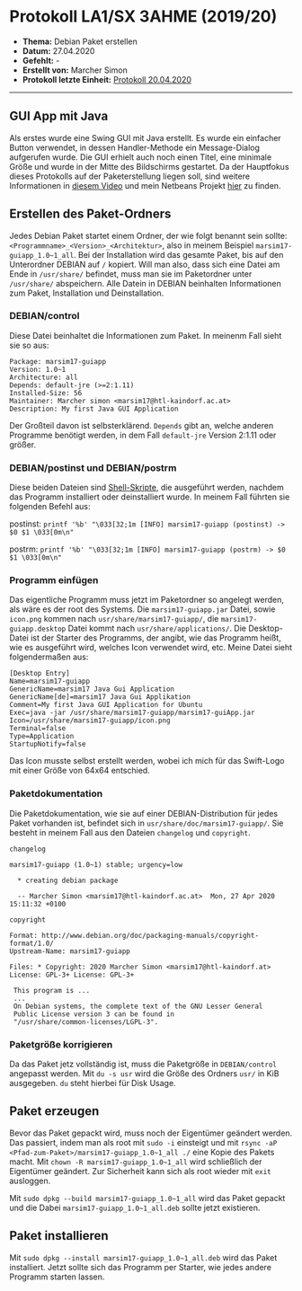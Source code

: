 # Protokoll LA1/SX 3AHME (2019/20)

* **Thema:** Debian Paket erstellen
* **Datum:** 27.04.2020
* **Gefehlt:** -
* **Erstellt von:** Marcher Simon
* **Protokoll letzte Einheit:** [Protokoll 20.04.2020](https://github.com/HTLMechatronics/m17-3ahme-la1-sx/blob/marsim17/protokolle/protokoll-5-marsim17-2020-27-04.md)
---------

## GUI App mit Java
Als erstes wurde eine Swing GUI mit Java erstellt. Es wurde ein einfacher Button verwendet, in dessen Handler-Methode ein Message-Dialog aufgerufen wurde. Die GUI erhielt auch noch einen Titel, eine minimale Größe und wurde in der Mitte des Bildschirms gestartet. Da der Hauptfokus dieses Protokolls auf der Paketerstellung liegen soll, sind weitere Informationen in [diesem Video](https://cloud.htl-mechatronik.at/index.php/s/AlyXs7YglQDLZSP) und mein Netbeans Projekt [hier](https://github.com/HTLMechatronics/m17-3ahme-la1-sx/tree/1727ebfdd5a4c0e8ad4912b7c08a02dc55657d4b/protokolle/einheit6/guiApp) zu finden.

## Erstellen des Paket-Ordners

Jedes Debian Paket startet einem Ordner, der wie folgt benannt sein sollte: `<Programmname>_<Version>_<Architektur>`, also in meinem Beispiel `marsim17-guiapp_1.0~1_all`. Bei der Installation wird das gesamte Paket, bis auf den Unterordner DEBIAN auf `/` kopiert. Will man also, dass sich eine Datei am Ende in `/usr/share/` befindet, muss man sie im Paketordner unter `/usr/share/` abspeichern. Alle Datein in DEBIAN beinhalten Informationen zum Paket, Installation und Deinstallation.

### DEBIAN/control
Diese Datei beinhaltet die Informationen zum Paket. In meinenm Fall sieht sie so aus:
```
Package: marsim17-guiapp
Version: 1.0~1
Architecture: all
Depends: default-jre (>=2:1.11)
Installed-Size: 56
Maintainer: Marcher simon <marsim17@htl-kaindorf.ac.at>
Description: My first Java GUI Application
```

Der Großteil davon ist selbsterklärend. `Depends` gibt an, welche anderen Programme benötigt werden, in dem Fall `default-jre` Version 2:1.11 oder größer.

### DEBIAN/postinst und DEBIAN/postrm
Diese beiden Dateien sind [Shell-Skripte](https://github.com/HTLMechatronics/m17-3ahme-la1-sx/blob/1727ebfdd5a4c0e8ad4912b7c08a02dc55657d4b/protokolle/protokoll-5-marsim17-2020-20-04.md), die ausgeführt werden, nachdem das Programm installiert oder deinstalliert wurde. In meinem Fall führten sie folgenden Befehl aus:

postinst: `printf '%b' "\033[32;1m [INFO] marsim17-guiapp (postinst) -> $0 $1 \033[0m\n"`

postrm: `printf '%b' "\033[32;1m [INFO] marsim17-guiapp (postrm) -> $0 $1 \033[0m\n"`

### Programm einfügen
Das eigentliche Programm muss jetzt im Paketordner so angelegt werden, als wäre es der root des Systems. Die `marsim17-guiapp.jar` Datei, sowie `icon.png` kommen nach `usr/share/marsim17-guiapp/`, die `marsim17-guiapp.desktop` Datei kommt nach `usr/share/applications/`. Die Desktop-Datei ist der Starter des Programms, der angibt, wie das Programm heißt, wie es ausgeführt wird, welches Icon verwendet wird, etc. Meine Datei sieht folgendermaßen aus:
```
[Desktop Entry]
Name=marsim17-guiapp
GenericName=marsim17 Java Gui Application
GenericName[de]=marsim17 Java Gui Applikation
Comment=My first Java GUI Application for Ubuntu
Exec=java -jar /usr/share/marsim17-guiapp/marsim17-guiApp.jar
Icon=/usr/share/marsim17-guiapp/icon.png
Terminal=false
Type=Application
StartupNotify=false
```

Das Icon musste selbst erstellt werden, wobei ich mich für das Swift-Logo mit einer Größe von 64x64 entschied.

### Paketdokumentation
Die Paketdokumentation, wie sie auf einer DEBIAN-Distribution für jedes Paket vorhanden ist, befindet sich in `usr/share/doc/marsim17-guiapp/`. Sie besteht in meinem Fall aus den Dateien `changelog` und `copyright`.

`changelog`
```
marsim17-guiapp (1.0~1) stable; urgency=low

  * creating debian package

  -- Marcher Simon <marsim17@htl-kaindorf.ac.at>  Mon, 27 Apr 2020 15:11:32 +0100
```
`copyright`
```
Format: http://www.debian.org/doc/packaging-manuals/copyright-format/1.0/
Upstream-Name: marsim17-guiapp

Files: * Copyright: 2020 Marcher Simon <marsim17@htl-kaindorf.at>
License: GPL-3+ License: GPL-3+

 This program is ... 
 ...
 On Debian systems, the complete text of the GNU Lesser General
 Public License version 3 can be found in
 "/usr/share/common-licenses/LGPL-3".
```
### Paketgröße korrigieren
Da das Paket jetz vollständig ist, muss die Paketgröße in `DEBIAN/control` angepasst werden. Mit `du -s usr` wird die Größe des Ordners `usr/` in KiB ausgegeben. `du` steht hierbei für Disk Usage.

## Paket erzeugen
Bevor das Paket gepackt wird, muss noch der Eigentümer geändert werden. Das passiert, indem man als root mit `sudo -i` einsteigt und mit `rsync -aP <Pfad-zum-Paket>/marsim17-guiapp_1.0~1_all ./` eine Kopie des Pakets macht. Mit `chown -R marsim17-guiapp_1.0~1_all` wird schließlich der Eigentümer geändert. Zur Sicherheit kann sich als root wieder mit `exit` ausloggen. 

Mit `sudo dpkg --build marsim17-guiapp_1.0~1_all` wird das Paket gepackt und die Dabei `marsim17-guiapp_1.0~1_all.deb` sollte jetzt existieren. 

## Paket installieren
Mit `sudo dpkg --install marsim17-guiapp_1.0~1_all.deb` wird das Paket installiert. Jetzt sollte sich das Programm per Starter, wie jedes andere Programm starten lassen. 
